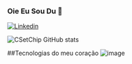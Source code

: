 ### Oie Eu Sou Du 🤗 

[![Linkedin](https://img.shields.io/badge/LinkedIn-0077B5?style=for-the-badge&logo=linkedin&logoColor=white)](https://www.linkedin.com/in/eduarda-lins-118540176/)

![CSetChip GitHub stats](https://github-readme-stats.vercel.app/api?username=CSetChip&show_icons=true&theme=merko)

##Tecnologias do meu coração ![image](https://user-images.githubusercontent.com/115026087/215562864-e8776975-4ec2-4844-911f-c0cd351fdb81.png)


